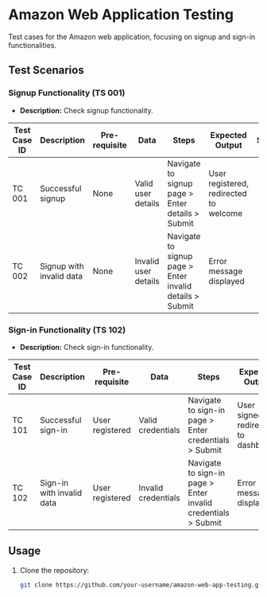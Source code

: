 # Amazon Web Application Testing

Test cases for the Amazon web application, focusing on signup and sign-in functionalities.

## Test Scenarios

### Signup Functionality (TS 001)
- **Description:** Check signup functionality.

| Test Case ID | Description               | Pre-requisite | Data                      | Steps                                         | Expected Output                        | Status |
|--------------|---------------------------|---------------|---------------------------|-----------------------------------------------|----------------------------------------|--------|
| TC 001       | Successful signup         | None          | Valid user details        | Navigate to signup page > Enter details > Submit | User registered, redirected to welcome |        |
| TC 002       | Signup with invalid data  | None          | Invalid user details      | Navigate to signup page > Enter invalid details > Submit | Error message displayed               |        |

### Sign-in Functionality (TS 102)
- **Description:** Check sign-in functionality.

| Test Case ID | Description               | Pre-requisite | Data                      | Steps                                         | Expected Output                        | Status |
|--------------|---------------------------|---------------|---------------------------|-----------------------------------------------|----------------------------------------|--------|
| TC 101       | Successful sign-in        | User registered | Valid credentials         | Navigate to sign-in page > Enter credentials > Submit | User signed in, redirected to dashboard |        |
| TC 102       | Sign-in with invalid data | User registered | Invalid credentials       | Navigate to sign-in page > Enter invalid credentials > Submit | Error message displayed               |        |

## Usage

1. Clone the repository:
   ```sh
   git clone https://github.com/your-username/amazon-web-app-testing.git

